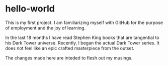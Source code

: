 # hello-world
This is my first project. I am familiarizing myself with GitHub for the purpose of employment and the joy of learning.

In the last 18 months I have read Stephen King books that are tangential to his Dark Tower universe. Recently, I began the actual Dark Tower series. It does not feel like an epic crafted masterpiece from the outset.

The changes made here are inteded to flesh out my musings.
